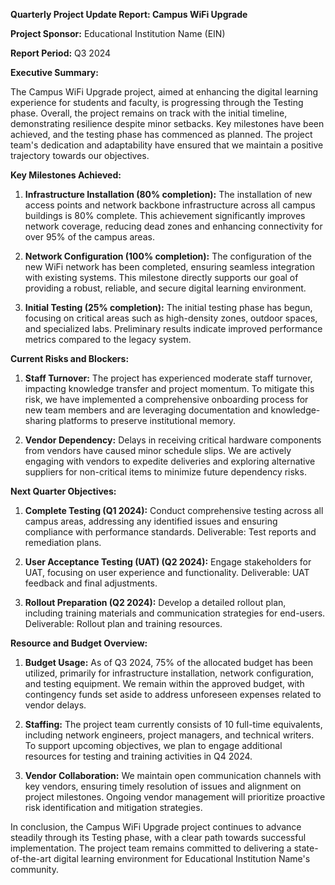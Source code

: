 **Quarterly Project Update Report: Campus WiFi Upgrade**

**Project Sponsor:** Educational Institution Name (EIN)

**Report Period:** Q3 2024

**Executive Summary:**

The Campus WiFi Upgrade project, aimed at enhancing the digital learning experience for students and faculty, is progressing through the Testing phase. Overall, the project remains on track with the initial timeline, demonstrating resilience despite minor setbacks. Key milestones have been achieved, and the testing phase has commenced as planned. The project team's dedication and adaptability have ensured that we maintain a positive trajectory towards our objectives.

**Key Milestones Achieved:**

1. **Infrastructure Installation (80% completion):** The installation of new access points and network backbone infrastructure across all campus buildings is 80% complete. This achievement significantly improves network coverage, reducing dead zones and enhancing connectivity for over 95% of the campus areas.

2. **Network Configuration (100% completion):** The configuration of the new WiFi network has been completed, ensuring seamless integration with existing systems. This milestone directly supports our goal of providing a robust, reliable, and secure digital learning environment.

3. **Initial Testing (25% completion):** The initial testing phase has begun, focusing on critical areas such as high-density zones, outdoor spaces, and specialized labs. Preliminary results indicate improved performance metrics compared to the legacy system.

**Current Risks and Blockers:**

1. **Staff Turnover:** The project has experienced moderate staff turnover, impacting knowledge transfer and project momentum. To mitigate this risk, we have implemented a comprehensive onboarding process for new team members and are leveraging documentation and knowledge-sharing platforms to preserve institutional memory.

2. **Vendor Dependency:** Delays in receiving critical hardware components from vendors have caused minor schedule slips. We are actively engaging with vendors to expedite deliveries and exploring alternative suppliers for non-critical items to minimize future dependency risks.

**Next Quarter Objectives:**

1. **Complete Testing (Q1 2024):** Conduct comprehensive testing across all campus areas, addressing any identified issues and ensuring compliance with performance standards. Deliverable: Test reports and remediation plans.

2. **User Acceptance Testing (UAT) (Q2 2024):** Engage stakeholders for UAT, focusing on user experience and functionality. Deliverable: UAT feedback and final adjustments.

3. **Rollout Preparation (Q2 2024):** Develop a detailed rollout plan, including training materials and communication strategies for end-users. Deliverable: Rollout plan and training resources.

**Resource and Budget Overview:**

1. **Budget Usage:** As of Q3 2024, 75% of the allocated budget has been utilized, primarily for infrastructure installation, network configuration, and testing equipment. We remain within the approved budget, with contingency funds set aside to address unforeseen expenses related to vendor delays.

2. **Staffing:** The project team currently consists of 10 full-time equivalents, including network engineers, project managers, and technical writers. To support upcoming objectives, we plan to engage additional resources for testing and training activities in Q4 2024.

3. **Vendor Collaboration:** We maintain open communication channels with key vendors, ensuring timely resolution of issues and alignment on project milestones. Ongoing vendor management will prioritize proactive risk identification and mitigation strategies.

In conclusion, the Campus WiFi Upgrade project continues to advance steadily through its Testing phase, with a clear path towards successful implementation. The project team remains committed to delivering a state-of-the-art digital learning environment for Educational Institution Name's community.